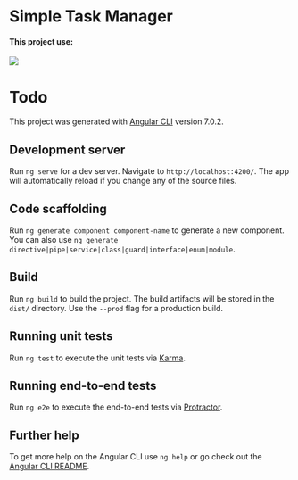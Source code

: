 # Simple Task Manager

#### This project use:

[<img src="https://p14.zdusercontent.com/attachment/1015988/ULFvTe6IkcTcjnwBGknYBxrSl?token=eyJhbGciOiJkaXIiLCJlbmMiOiJBMTI4Q0JDLUhTMjU2In0..1BJh5XWZWzRNJ8wVspuZBw.LgUpiE962vbM9bEdtvq4bPqk940yr65Y_Eue1OsZSMddo8J9BoiBWbqUByZwCS7F-NobAKhkGS9DezdbTkb8mqpUzSYqNNrbvVsYB3tLtXkwzPge8FRW-01MGbUg4LPRoNqh2CBWQ74rbZwW03Iu-t83LqHtFYdEwv8h7KE7987wf6S1YnWOfJDzFTVKRB0lz6Qe0OT_iJFw55No_8NTGqMfdZ3c90H6hgfsMSlV_XvPl1dWTEU7R4AFmZyRnSpQVYMlSQH3bCSbEoTteIeLfalAC1jyxxZ7Vn--12OqQNQ.DDidh7bt8wxxotcVypNlXg">](https://browserstack.com/)

# Todo

This project was generated with [Angular CLI](https://github.com/angular/angular-cli) version 7.0.2.

## Development server

Run `ng serve` for a dev server. Navigate to `http://localhost:4200/`. The app will automatically reload if you change any of the source files.

## Code scaffolding

Run `ng generate component component-name` to generate a new component. You can also use `ng generate directive|pipe|service|class|guard|interface|enum|module`.

## Build

Run `ng build` to build the project. The build artifacts will be stored in the `dist/` directory. Use the `--prod` flag for a production build.

## Running unit tests

Run `ng test` to execute the unit tests via [Karma](https://karma-runner.github.io).

## Running end-to-end tests

Run `ng e2e` to execute the end-to-end tests via [Protractor](http://www.protractortest.org/).

## Further help

To get more help on the Angular CLI use `ng help` or go check out the [Angular CLI README](https://github.com/angular/angular-cli/blob/master/README.md).
